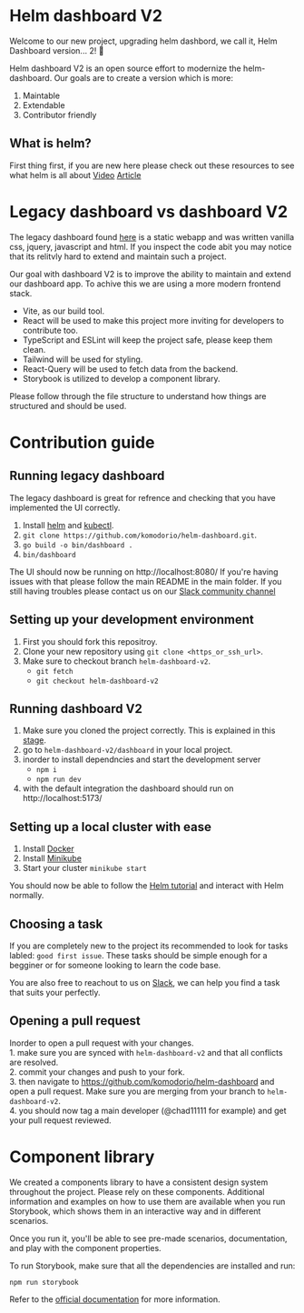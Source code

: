 # Helm dashboard V2
Welcome to our new project, upgrading helm dashbord, we call it, Helm Dashboard version... 2! 🤩

Helm dashboard V2 is an open source effort to modernize the helm-dashboard.
Our goals are to create a version which is more:
1. Maintable 
2. Extendable
3. Contributor friendly 


## What is helm?
First thing first, if you are new here please check out these resources to see what helm is all about
[Video](https://www.youtube.com/watch?v=fy8SHvNZGeE)
[Article](https://kruschecompany.com/helm-kubernetes/)

# Legacy dashboard vs dashboard V2

The legacy dashboard found [here](https://github.com/komodorio/helm-dashboard/tree/main/pkg/dashboard/static) is a static webapp and was written vanilla css, jquery, javascript and html. If you inspect the code abit you may notice that its relitvly hard to extend and maintain such a project.

Our goal with dashboard V2 is to improve the ability to maintain and extend our dashboard app. To achive this we are using a more modern frontend stack.
- Vite, as our build tool.
- React will be used to make this project more inviting for developers to contribute too.
- TypeScript and ESLint will keep the project safe, please keep them clean.
- Tailwind will be used for styling.
- React-Query will be used to fetch data from the backend.
- Storybook is utilized to develop a component library.

Please follow through the file structure to understand how things are structured and should be used.

# Contribution guide

## Running legacy dashboard
The legacy dashboard is great for refrence and checking that you have implemented the UI correctly.

1. Install [helm](https://helm.sh/docs/intro/install/) and [kubectl](https://kubernetes.io/docs/tasks/tools/).
2. `git clone https://github.com/komodorio/helm-dashboard.git`.
3. `go build -o bin/dashboard .`
4. `bin/dashboard`

The UI should now be running on http://localhost:8080/
If you're having issues with that please follow the main README in the main folder.
If you still having troubles please contact us on our [Slack community channel](https://join.slack.com/t/komodorkommunity/shared_invite/zt-1lz4cme86-2zIKTRtTFnzL_UNxaUS9yw)

## Setting up your development environment

1. First you should fork this repositroy.
2. Clone your new repository using `git clone <https_or_ssh_url>`.
3. Make sure to checkout branch `helm-dashboard-v2`.
    - `git fetch`
    - `git checkout helm-dashboard-v2`

## Running dashboard V2

1. Make sure you cloned the project correctly. This is explained in this [stage](https://github.com/komodorio/helm-dashboard/blob/helm-dashboard-v2/dashboard/README.md#setting-up-your-development-environment).
2. go to `helm-dashboard-v2/dashboard` in your local project.
3. inorder to install dependncies and start the development server
    - `npm i`
    - `npm run dev`
4. with the default integration the dashboard should run on  http://localhost:5173/ 

## Setting up a local cluster with ease

1. Install [Docker](https://docs.docker.com/engine/install/ubuntu/)
2. Install [Minikube](https://minikube.sigs.k8s.io/docs/start/)
3. Start your cluster `minikube start`

You should now be able to follow the [Helm tutorial](https://helm.sh/docs/intro/quickstart/) and interact with Helm normally. 

## Choosing a task
If you are completely new to the project its recommended to look for tasks labled: `good first issue`.
These tasks should be simple enough for a begginer or for someone looking to learn the code base.

You are also free to reachout to us on [Slack](https://join.slack.com/t/komodorkommunity/shared_invite/zt-1lz4cme86-2zIKTRtTFnzL_UNxaUS9yw), we can help you find a task that suits your perfectly.

## Opening a pull request
Inorder to open a pull request with your changes. \
    1. make sure you are synced with `helm-dashboard-v2` and that all conflicts are resolved. \
    2. commit your changes and push to your fork. \
    3. then navigate to https://github.com/komodorio/helm-dashboard and open a pull request. Make sure you are merging from your branch to `helm-dashboard-v2`. \
    4. you should now tag a main developer (@chad11111
 for example) and get your pull request reviewed.

# Component library
We created a components library to have a consistent design system throughout the project. Please rely on these components.
Additional information and examples on how to use them are available when you run Storybook, which shows them in an interactive way and in different scenarios.

Once you run it, you'll be able to see pre-made scenarios, documentation, and play with the component properties.

To run Storybook, make sure that all the dependencies are installed and run:
```shell
npm run storybook
```

Refer to the [official documentation](https://storybook.js.org/docs/react/get-started/install) for more information.
